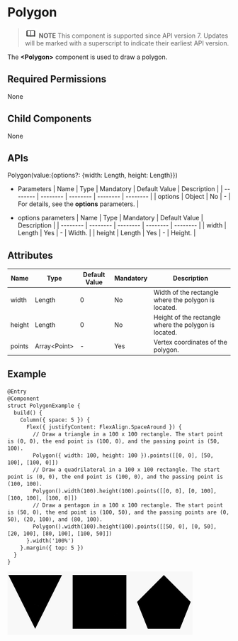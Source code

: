 # Polygon


> ![icon-note.gif](public_sys-resources/icon-note.gif) **NOTE**
> This component is supported since API version 7. Updates will be marked with a superscript to indicate their earliest API version.


The **&lt;Polygon&gt;** component is used to draw a polygon.


## Required Permissions

None


## Child Components

None


## APIs

Polygon(value:{options?: {width: Length, height: Length}})

- Parameters
    | Name | Type | Mandatory | Default Value | Description | 
  | -------- | -------- | -------- | -------- | -------- |
  | options | Object | No | - | For details, see the **options** parameters. | 

- options parameters
    | Name | Type | Mandatory | Default Value | Description | 
  | -------- | -------- | -------- | -------- | -------- |
  | width | Length | Yes | - | Width. | 
  | height | Length | Yes | - | Height. | 


## Attributes

  | Name | Type | Default Value | Mandatory | Description | 
| -------- | -------- | -------- | -------- | -------- |
| width | Length | 0 | No | Width of the rectangle where the polygon is located. | 
| height | Length | 0 | No | Height of the rectangle where the polygon is located. | 
| points | Array&lt;Point&gt; | - | Yes | Vertex coordinates of the polygon. | 


## Example

  
```
@Entry
@Component
struct PolygonExample {
  build() {
    Column({ space: 5 }) {
      Flex({ justifyContent: FlexAlign.SpaceAround }) {
        // Draw a triangle in a 100 x 100 rectangle. The start point is (0, 0), the end point is (100, 0), and the passing point is (50, 100).
        Polygon({ width: 100, height: 100 }).points([[0, 0], [50, 100], [100, 0]])
        // Draw a quadrilateral in a 100 x 100 rectangle. The start point is (0, 0), the end point is (100, 0), and the passing point is (100, 100).
        Polygon().width(100).height(100).points([[0, 0], [0, 100], [100, 100], [100, 0]])
        // Draw a pentagon in a 100 x 100 rectangle. The start point is (50, 0), the end point is (100, 50), and the passing points are (0, 50), (20, 100), and (80, 100).
        Polygon().width(100).height(100).points([[50, 0], [0, 50], [20, 100], [80, 100], [100, 50]])
      }.width('100%')
    }.margin({ top: 5 })
  }
}
```

![en-us_image_0000001212218458](figures/en-us_image_0000001212218458.gif)
